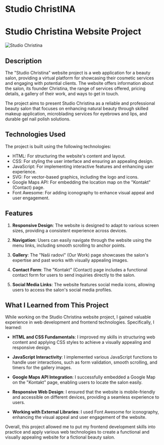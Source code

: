 # Studio ChristINA
# Studio Christina Website Project

![Studio Christina](./path/to/screenshot.png)

## Description

The "Studio Christina" website project is a web application for a beauty salon, providing a virtual platform for showcasing their cosmetic services and engaging with potential clients. The website offers information about the salon, its founder Christina, the range of services offered, pricing details, a gallery of their work, and ways to get in touch.

The project aims to present Studio Christina as a reliable and professional beauty salon that focuses on enhancing natural beauty through skilled makeup application, microblading services for eyebrows and lips, and durable gel nail polish solutions.

## Technologies Used

The project is built using the following technologies:

- HTML: For structuring the website's content and layout.
- CSS: For styling the user interface and ensuring an appealing design.
- JavaScript: For implementing interactive features and enhancing user experience.
- SVG: For vector-based graphics, including the logo and icons.
- Google Maps API: For embedding the location map on the "Kontakt" (Contact) page.
- Font Awesome: For adding iconography to enhance visual appeal and user engagement.

## Features

1. **Responsive Design**: The website is designed to adapt to various screen sizes, providing a consistent experience across devices.

2. **Navigation**: Users can easily navigate through the website using the menu links, including smooth scrolling to anchor points.

3. **Gallery**: The "Naši radovi" (Our Work) page showcases the salon's expertise and past works with visually appealing images.

4. **Contact Form**: The "Kontakt" (Contact) page includes a functional contact form for users to send inquiries directly to the salon.

5. **Social Media Links**: The website features social media icons, allowing users to access the salon's social media profiles.

## What I Learned from This Project

While working on the Studio Christina website project, I gained valuable experience in web development and frontend technologies. Specifically, I learned:

- **HTML and CSS Fundamentals**: I improved my skills in structuring web content and applying CSS styles to achieve a visually appealing and responsive design.

- **JavaScript Interactivity**: I implemented various JavaScript functions to handle user interactions, such as form validation, smooth scrolling, and timers for the gallery images.

- **Google Maps API Integration**: I successfully embedded a Google Map on the "Kontakt" page, enabling users to locate the salon easily.

- **Responsive Web Design**: I ensured that the website is mobile-friendly and accessible on different devices, providing a seamless experience to users.

- **Working with External Libraries**: I used Font Awesome for iconography, enhancing the visual appeal and user engagement of the website.

Overall, this project allowed me to put my frontend development skills into practice and apply various web technologies to create a functional and visually appealing website for a fictional beauty salon.

